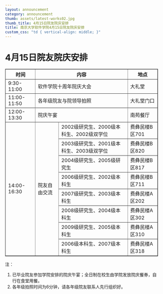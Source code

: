 ```yaml
---
layout: announcement
category: announcement
thumb: assets/latest-works02.jpg
thumb_title: 4月15日院友院庆安排
title: 南京大学软件学院4月15日院友院庆安排
custom_css: "td { vertical-align: middle; }"
---
```


# 4月15日院友院庆安排

<table border="1">
	<tr>
		<th>时间</th>
		<th colspan="2">内容</th>
		<th>地点</th>
	</tr>
	<tr>
		<td>9:30-11:00</td>
		<td colspan="2">软件学院十周年院庆大会</td>
		<td>大礼堂</td>
	</tr>
	<tr>
		<td>11:00-11:50</td>
		<td colspan="2">各年级院友与院领导拍照</td>
		<td>大礼堂门口</td>
	</tr>
	<tr>
		<td>12:00-13:30</td>
		<td colspan="2">院庆午宴</td>
		<td>南苑餐厅</td>
	</tr>
	<tr>
		<td rowspan="8">14:00-16:30</td>
		<td rowspan="8">院友自由交流</td>
		<td>2002级研究生、2000级本科生、2002级双学位</td>
		<td>费彝民楼B区701</td>
	</tr>
	<tr>
		<td>2003级研究生、2001级本科生、2003级双学位</td>
		<td>费彝民楼B区820</td>
	</tr>
	<tr>
		<td>2004级研究生、2005级研究生</td>
		<td>费彝民楼B区817</td>
	</tr>	
	<tr>
		<td>2006级研究生、2002级本科生</td>
		<td>费彝民楼B区711</td>
	</tr>
	<tr>
		<td>2007级研究生、2003级本科生</td>
		<td>费彝民楼A区202</td>
	</tr>	
	<tr>
		<td>2008级研究生、2004级本科生</td>
		<td>费彝民楼A区302</td>
	</tr>
	<tr>
		<td>2009级研究生、2005级本科生</td>
		<td>费彝民楼A区310</td>
	</tr>	
	<tr>
		<td>2006级本科生、2007级本科生</td>
		<td>费彝民楼A区318</td>
	</tr>
</table>

注：

1. 已毕业院友参加学院安排的院庆午宴；全日制在校生由学院发放院庆餐券，自行在食堂用餐。
2. 各年级拍照时间为6分钟，请各年级院友联系人先行组织好。